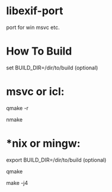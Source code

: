 libexif-port
============

port for win msvc etc.


How To Build
=============
set BUILD_DIR=/dir/to/build (optional)

msvc or icl:
=
qmake -r

nmake



*nix or mingw:
=
export BUILD_DIR=/dir/to/build (optional)

qmake

make -j4
